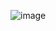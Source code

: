 ![image](https://github.com/yakicity/birdgame/assets/84659023/09807393-61ef-4d3b-95f9-3b93f93440cb)
